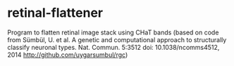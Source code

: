 # retinal-flattener
Program to flatten retinal image stack using CHaT bands
(based on code from Sümbül, U. et al. A genetic and computational approach to structurally classify neuronal types. Nat. Commun. 5:3512 doi: 10.1038/ncomms4512, 2014 http://github.com/uygarsumbul/rgc)

